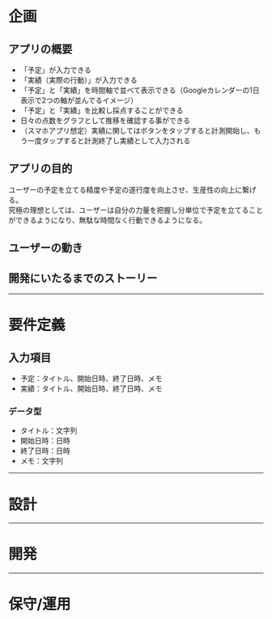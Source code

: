 # 企画

## アプリの概要

- 「予定」が入力できる
- 「実績（実際の行動）」が入力できる
- 「予定」と「実績」を時間軸で並べて表示できる（Googleカレンダーの1日表示で2つの軸が並んでるイメージ）
- 「予定」と「実績」を比較し採点することができる
- 日々の点数をグラフとして推移を確認する事ができる
- （スマホアプリ想定）実績に関してはボタンをタップすると計測開始し、もう一度タップすると計測終了し実績として入力される

## アプリの目的
ユーザーの予定を立てる精度や予定の遂行度を向上させ、生産性の向上に繋げる。  
究極の理想としては、ユーザーは自分の力量を把握し分単位で予定を立てることができるようになり、無駄な時間なく行動できるようになる。  

## ユーザーの動き

## 開発にいたるまでのストーリー

---

# 要件定義

## 入力項目
- 予定：タイトル、開始日時、終了日時、メモ
- 実績：タイトル、開始日時、終了日時、メモ

### データ型
- タイトル：文字列
- 開始日時：日時
- 終了日時：日時
- メモ：文字列

---

# 設計

---

# 開発

---

# 保守/運用
